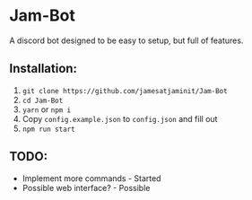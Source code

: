 # Jam-Bot

A discord bot designed to be easy to setup, but full of features.
## Installation:

1) `git clone https://github.com/jamesatjaminit/Jam-Bot`
2) `cd Jam-Bot`
3) `yarn` or `npm i`
4) Copy `config.example.json` to `config.json` and fill out
5) `npm run start`
## TODO:

* Implement more commands - Started
* Possible web interface? - Possible

